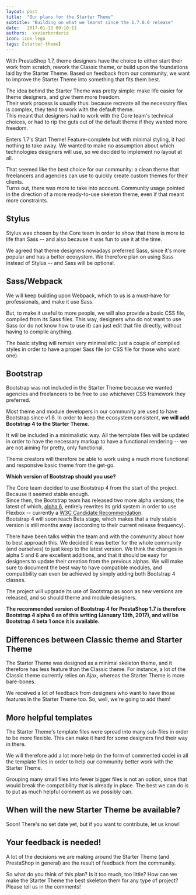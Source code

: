 ```yaml
---
layout: post
title:  "Our plans for the Starter Theme"
subtitle: "Building on what we learnt since the 1.7.0.0 release"
date:   2017-01-13 09:10:11
authors:  xavierborderie
icon: icon-lego
tags: [starter-theme]
---
```


With PrestaShop 1.7, theme designers have the choice to either start their work from scratch, rework the Classic theme, or build upon the foundations laid by the Starter Theme. Based on feedback from our community, we want to improve the Starter Theme into something that fits them best.

The idea behind the Starter Theme was pretty simple: make life easier for theme designers, and give them more freedom. <br/>
Their work process is usually thus: because recreate all the necessary files is complex, they tend to work with the default theme.<br/>
This meant that designers had to work with the Core team's technical choices, or had to rip the guts out of the default theme if they wanted more freedom.

Enters 1.7's Start Theme! Feature-complete but with minimal styling, it had nothing to take away. We wanted to make no assumption about which technologies designers will use, so we decided to implement no layout at all.

That seemed like the best choice for our community: a clean theme that freelancers and agencies can use to quickly create custom themes for their clients.<br/>
Turns out, there was more to take into account. Community usage pointed in the direction of a more ready-to-use skeleton theme, even if that meant more constraints.


## Stylus

Stylus was chosen by the Core team in order to show that there is more to life than Sass -- and also because it was fun to use it at the time.

We agreed that theme designers nowadays preferred Sass, since it's more popular and has a better ecosystem. We therefore plan on using Sass instead of Stylus -- and Sass will be optional.


## Sass/Webpack

We will keep building upon Webpack, which to us is a must-have for professionals, and make it use Sass.

But, to make it useful to more people, we will also provide a basic CSS file, compiled from its Sass files. This way, designers who do not want to use Sass (or do not know how to use it) can just edit that file directly, without having to compile anything.

The basic styling will remain very minimalistic: just a couple of compiled styles in order to have a proper Sass file (or CSS file for those who want one).


## Bootstrap

Bootstrap was not included in the Starter Theme because we wanted agencies and freelancers to be free to use whichever CSS framework they preferred.

Most theme and module developers in our community are used to have Bootstrap since v1.6. In order to keep the ecosystem consistent, **we will add Bootstrap 4 to the Starter Theme**.

It will be included in a minimalistic way. All the template files will be updated in order to have the necessary markup to have a functional rendering -- we are not aiming for pretty, only functional.

Theme creators will therefore be able to work using a much more functional and responsive basic theme from the get-go.

<div class="alert alert-info" role="alert">
<p><b>Which version of Bootstrap should you use?</b></p>

<p>The Core team decided to use Bootstrap 4 from the start of the project. Because it seemed stable enough.<br/>
Since then, the Bootstrap team has released two more alpha versions; the latest of which, <a href="http://blog.getbootstrap.com/2017/01/06/bootstrap-4-alpha-6/">alpha 6</a>, entirely rewrites its grid system in order to use Flexbox -- currently a <a href="https://www.w3.org/TR/css-flexbox-1/">W3C Candidate Recommendation</a>. <br/>
Bootstrap 4 will soon reach Beta stage, which makes that a truly stable version is still months away (according to their current release frequency).</p>

<p>There have been talks within the team and with the community about how to best approach this. We decided it was better for the whole community (and ourselves) to just keep to the latest version. We think the changes in alpha 5 and 6 are excellent additions, and that it should be easy for designers to update their creation from the previous alphas. We will make sure to document the best way to have compatible modules, and compatibility can even be achieved by simply adding both Bootstrap 4 classes.</p>

<p>The project will upgrade its use of Bootstrap as soon as new versions are released, and so should theme and module designers.</p>

<p><b>The recommended version of Bootstrap 4 for PrestaShop 1.7 is therefore Bootstrap 4 alpha 6 as of this writing (January 13th, 2017), and will be Bootstrap 4 beta 1 once it is available.</b></p>
</div>


## Differences between Classic theme and Starter Theme

The Starter Theme was designed as a minimal skeleton theme, and it therefore has less feature than the Classic theme. For instance, a lot of the Classic theme currently relies on Ajax, whereas the Starter Theme is more bare-bones.

We received a lot of feedback from designers who want to have those features in the Starter Theme too. So, well, we're going to add them!


## More helpful templates

The Starter Theme's template files were spread into many sub-files in order to be more flexible. This can make it hard for some designers find their way in there.

We will therefore add a lot more help (in the form of commented code) in all the template files in order to help our community better work with the Starter Theme.

Grouping many small files into fewer bigger files is not an option, since that would break the compatibility that is already in place. The best we can do is to put as much helpful comment as we possibly can.


## When will the new Starter Theme be available?

Soon! There's no set date yet, but if you want to contribute, let us know!


## Your feedback is needed!

A lot of the decisions we are making around the Starter Theme (and PrestaShop in general) are the result of feedback from the community.

So what do you think of this plan? Is it too much, too little? How can we make the Starter Theme the best skeleton them for any type of project? Please tell us in the comments!

